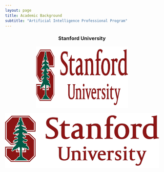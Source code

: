 ```yaml
---
layout: page
title: Academic Background
subtitle: "Artificial Intelligence Professional Program"
---
```

<center>
<h3>Stanford University</h3>
</center>

<center>
<img src='./assets/img/Stanford.png' title="Stanford University" width="300" height="200">
</center>

![](./assets/img/Stanford.png)